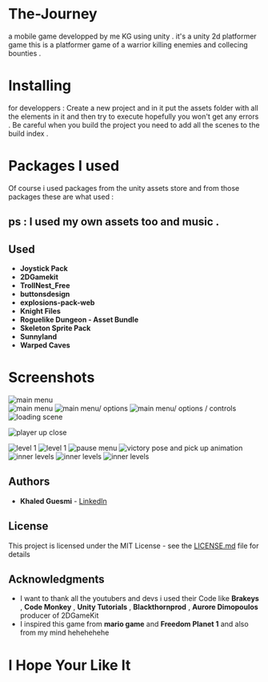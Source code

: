 # The-Journey
a mobile game developped by me KG using unity . it's a unity 2d platformer game 
this is a platformer game of a warrior killing enemies and collecing bounties .


# Installing

  for developpers :
Create a new project and in it put the assets folder with all the elements in it and then try to execute hopefully you won't get any errors .
Be careful when you build the project you need to add all the scenes to the build index .



# Packages I used 

Of course i used packages from the unity assets store and from those packages these are what used :

## ps : I used my own assets too and music .

## Used  

* **Joystick Pack** 
* **2DGamekit**
* **TrollNest_Free**
* **buttonsdesign**
* **explosions-pack-web**
* **Knight Files**
* **Roguelike Dungeon - Asset Bundle**
* **Skeleton Sprite Pack**
* **Sunnyland**
* **Warped Caves**
# Screenshots

![main menu](https://github.com/Thunderkilll/The-Journey/blob/master/Assets/captures/Screenshot_2019-05-24-19-01-29.png)  
![main menu](https://github.com/Thunderkilll/The-Journey/blob/master/Assets/captures/Screenshot_2019-05-24-19-01-37.png) 
![main menu/ options](https://github.com/Thunderkilll/The-Journey/blob/master/Assets/captures/Screenshot_2019-05-24-19-01-50.png)
![main menu/ options / controls](https://github.com/Thunderkilll/The-Journey/blob/master/Assets/captures/Screenshot_2019-05-24-19-02-05.png)
![loading scene](https://github.com/Thunderkilll/The-Journey/blob/master/Assets/captures/Screenshot_2019-05-24-18-24-04.png)

![player up close ](https://github.com/Thunderkilll/The-Journey/blob/master/Assets/captures/Screenshot_2019-05-24-18-25-39.png)

![level 1](https://github.com/Thunderkilll/The-Journey/blob/master/Assets/captures/Screenshot_2019-05-24-18-25-59.png)
![level 1](https://github.com/Thunderkilll/The-Journey/blob/master/Assets/captures/Screenshot_2019-05-24-19-02-42.png)
![pause menu](https://github.com/Thunderkilll/The-Journey/blob/master/Assets/captures/Screenshot_2019-05-24-19-02-51.png)
![victory pose and pick up animation ](https://github.com/Thunderkilll/The-Journey/blob/master/Assets/captures/Screenshot_2019-05-24-18-25-48.png)
![inner levels](https://github.com/Thunderkilll/The-Journey/blob/master/Assets/captures/Screenshot_2019-05-24-18-26-54.png)
![inner levels](https://github.com/Thunderkilll/The-Journey/blob/master/Assets/captures/Screenshot_2019-05-24-18-26-40.png)
![inner levels](https://github.com/Thunderkilll/The-Journey/blob/master/Assets/captures/Screenshot_2019-05-24-18-26-18.png)
## Authors

* **Khaled Guesmi**  - [LinkedIn](https://www.linkedin.com/in/khaled-guesmi-b358a6174/)

## License

This project is licensed under the MIT License - see the [LICENSE.md](LICENSE.md) file for details

## Acknowledgments

* I want to thank all the youtubers and devs i used their Code like **Brakeys** , **Code Monkey** , **Unity Tutorials** , **Blackthornprod** , **Aurore Dimopoulos** producer of 2DGameKit
* I inspired this game from **mario game** and **Freedom Planet 1** and also from my mind hehehehehe


# I Hope Your Like It 
 
